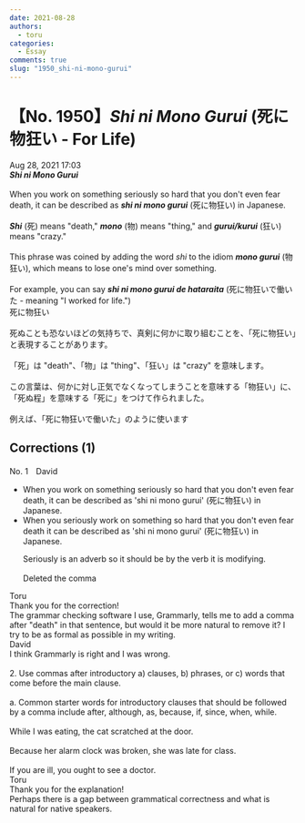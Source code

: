 ```yaml
---
date: 2021-08-28
authors:
  - toru
categories:
  - Essay
comments: true
slug: "1950_shi-ni-mono-gurui"
---
```


# 【No. 1950】<strong><em>Shi ni Mono Gurui</strong></em> (死に物狂い - For Life)
<div class="date">Aug 28, 2021 17:03</div>
<div id="post"><div id="body_show_ori">
<strong><em>Shi ni Mono Gurui</strong></em><br/><br/>When you work on something seriously so hard that  you don't even fear death, it can be described as <strong><em>shi ni mono gurui</em></strong> (死に物狂い) in Japanese.<br/><br/><strong><em>Shi</em></strong> (死) means "death," <strong><em>mono</em></strong> (物) means "thing," and <strong><em>gurui/kurui</em></strong> (狂い) means "crazy."<br/><br/>This phrase was coined by adding the word <em>shi</em> to the idiom <strong><em>mono gurui</em></strong> (物狂い), which means to lose one's mind over something.<br/><br/>For example, you can say <strong><em>shi ni mono gurui de hataraita</em></strong> (死に物狂いで働いた - meaning "I worked for life.")
</div></div>

<!-- more -->

<div id="post_ja"><div id="body_show_mo">
死に物狂い<br/><br/>死ぬことも恐ないほどの気持ちで、真剣に何かに取り組むことを、「死に物狂い」と表現することがあります。<br/><br/>「死」は "death"、「物」は "thing"、「狂い」は "crazy" を意味します。<br/><br/>この言葉は、何かに対し正気でなくなってしまうことを意味する「物狂い」に、「死ぬ程」を意味する「死に」をつけて作られました。<br/><br/>例えば、「死に物狂いで働いた」のように使います
</div></div>

## Corrections (1)
<div id="block"><div class="first_name"> No. 1　<span class="just_name">David</span></div><div id="block2">
<ul class="correction_field">
<li class="incorrect">When you work on something seriously so hard that  you don't even fear death, it can be described as 'shi ni mono gurui' (死に物狂い) in Japanese.</li>
<li class="corrected correct">
When you seriously work on something so hard that you don't even fear death it can be described as 'shi ni mono gurui' (死に物狂い) in Japanese.
<p class="correction_comment">Seriously is an adverb so it should be by the verb it is modifying. <br/><br/>Deleted the comma</p>
</li>
</ul>
</div><div class="name"><span class="just_name">Toru</span><br>
Thank you for the correction!<br/>The grammar checking software I use, Grammarly, tells me to add a comma after "death" in that sentence, but would it be more natural to remove it? I try to be as formal as possible in my writing.
</div>
<div class="name"><span class="just_name">David</span><br>
I think Grammarly is right and I was wrong. <br/><br/>2. Use commas after introductory a) clauses, b) phrases, or c) words that come before the main clause.<br/><br/>a. Common starter words for introductory clauses that should be followed by a comma include after, although, as, because, if, since, when, while.<br/><br/>While I was eating, the cat scratched at the door.<br/><br/>Because her alarm clock was broken, she was late for class.<br/><br/>If you are ill, you ought to see a doctor.
</div>
<div class="name"><span class="just_name">Toru</span><br>
Thank you for the explanation!<br/>Perhaps there is a gap between grammatical correctness and what is natural for native speakers.
</div>
</div>
